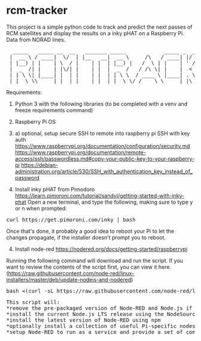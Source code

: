 # rcm-tracker
This project is a simple python code to track and predict the next passes of RCM satellites and display the results on a inky pHAT on a Raspberry Pi. Data from NORAD lines.
<pre>
  _____   _____ __  __   _______ _____            _____ _  ________ _____  
 |  __ \ / ____|  \/  | |__   __|  __ \     /\   / ____| |/ /  ____|  __ \ 
 | |__) | |    | \  / |    | |  | |__) |   /  \ | |    | ' /| |__  | |__) |
 |  _  /| |    | |\/| |    | |  |  _  /   / /\ \| |    |  < |  __| |  _  / 
 | | \ \| |____| |  | |    | |  | | \ \  / ____ \ |____| . \| |____| | \ \ 
 |_|  \_\\_____|_|  |_|    |_|  |_|  \_\/_/    \_\_____|_|\_\______|_|  \_\
</pre>

Requirements:
1. Python 3
with the following libraries
(to be completed with a venv and freeze requirements command)

2. Raspberry Pi OS

2. a) optional, setup secure SSH to remote into raspberry pi
SSH with key auth
https://www.raspberrypi.org/documentation/configuration/security.md
https://www.raspberrypi.org/documentation/remote-access/ssh/passwordless.md#copy-your-public-key-to-your-raspberry-pi
https://debian-administration.org/article/530/SSH_with_authentication_key_instead_of_password

3. Install inky pHAT from Pimodoro
https://learn.pimoroni.com/tutorial/sandyj/getting-started-with-inky-phat
Open a new terminal, and type the following, making sure to type y or n when prompted:
<pre>
curl https://get.pimoroni.com/inky | bash
</pre>
Once that's done, it probably a good idea to reboot your Pi to let the changes propagate, if the installer doesn't prompt you to reboot.

4. Install node-red
https://nodered.org/docs/getting-started/raspberrypi

Running the following command will download and run the script. If you want to review the contents of the script first, you can view it here.
(https://raw.githubusercontent.com/node-red/linux-installers/master/deb/update-nodejs-and-nodered)
<pre>
bash <(curl -sL https://raw.githubusercontent.com/node-red/linux-installers/master/deb/update-nodejs-and-nodered)
<pre>
This script will:
*remove the pre-packaged version of Node-RED and Node.js if they are present
*install the current Node.js LTS release using the NodeSource. If it detects Node.js is already installed from NodeSource, it will ensure it is at least Node 8, but otherwise leave it alone
*install the latest version of Node-RED using npm
*optionally install a collection of useful Pi-specific nodes
*setup Node-RED to run as a service and provide a set of commands to work with the service
